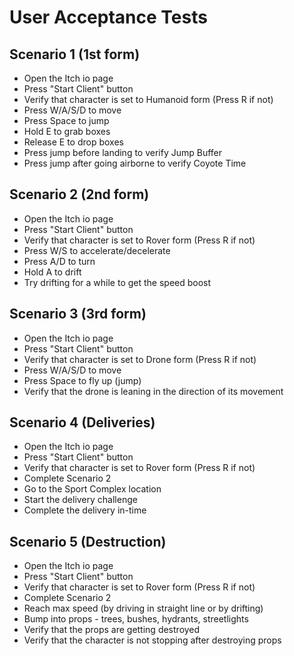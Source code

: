 # User Acceptance Tests

## Scenario 1 (1st form)
- Open the Itch io page
- Press "Start Client" button
- Verify that character is set to Humanoid form (Press R if not)
- Press W/A/S/D to move
- Press Space to jump
- Hold E to grab boxes
- Release E to drop boxes
- Press jump before landing to verify Jump Buffer
- Press jump after going airborne to verify Coyote Time

## Scenario 2 (2nd form)
- Open the Itch io page
- Press "Start Client" button
- Verify that character is set to Rover form (Press R if not)
- Press W/S to accelerate/decelerate
- Press A/D to turn
- Hold A to drift
- Try drifting for a while to get the speed boost

## Scenario 3 (3rd form)
- Open the Itch io page
- Press "Start Client" button
- Verify that character is set to Drone form (Press R if not)
- Press W/A/S/D to move
- Press Space to fly up (jump)
- Verify that the drone is leaning in the direction of its movement

## Scenario 4 (Deliveries)
- Open the Itch io page
- Press "Start Client" button
- Verify that character is set to Rover form (Press R if not)
- Complete Scenario 2
- Go to the Sport Complex location
- Start the delivery challenge
- Complete the delivery in-time

## Scenario 5 (Destruction)
- Open the Itch io page
- Press "Start Client" button
- Verify that character is set to Rover form (Press R if not)
- Complete Scenario 2
- Reach max speed (by driving in straight line or by drifting)
- Bump into props - trees, bushes, hydrants, streetlights
- Verify that the props are getting destroyed
- Verify that the character is not stopping after destroying props
